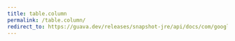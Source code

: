 ```yaml
---
title: table.column
permalink: /table.column/
redirect_to: https://guava.dev/releases/snapshot-jre/api/docs/com/google/common/collect/Table.html#column-C-
---
```

